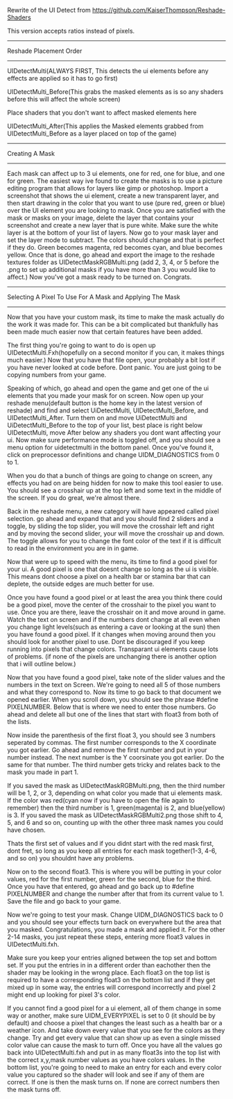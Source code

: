 Rewrite of the UI Detect from https://github.com/KaiserThompson/Reshade-Shaders

This version accepts ratios instead of pixels.


------------------------------------------------------------------------------------------------------------------------------------------------------
Reshade Placement Order

------------------------------------------------------------------------------------------------------------------------------------------------------
UIDetectMulti(ALWAYS FIRST, This detects the ui elements before any effects are applied so it has to go first)

UIDetectMulti_Before(This grabs the masked elements as is so any shaders before this will affect the whole screen)

Place shaders that you don't want to affect masked elements here

UIDetectMulti_After(This applies the Masked elements grabbed from UIDetectMulti_Before as a layer placed on top of the game)

------------------------------------------------------------------------------------------------------------------------------------------------------
Creating A Mask

------------------------------------------------------------------------------------------------------------------------------------------------------
Each mask can affect up to 3 ui elements, one for red, one for blue, and one for green. The easiest way ive found to create the masks is to use a picture editing program that allows for layers like gimp or photoshop. Import a screenshot that shows the ui element, create a new transparent layer, and then start drawing in the color that you want to use (pure red, green or blue) over the UI element you are looking to mask. Once you are satisfied with the mask or masks on your image, delete the layer that contains your screenshot and create a new layer that is pure white. Make sure the white layer is at the bottom of your list of layers. Now go to your mask layer and set the layer mode to subtract. The colors should change and that is perfect if they do. Green becomes magenta, red becomes cyan, and blue becomes yellow. Once that is done, go ahead and export the image to the reshade textures folder as UIDetectMaskRGBMulti.png (add 2, 3, 4, or 5 before the .png to set up additional masks if you have more than 3 you would like to affect.)  Now you've got a mask ready to be turned on. Congrats. 

------------------------------------------------------------------------------------------------------------------------------------------------------
Selecting A Pixel To Use For A Mask and Applying The Mask

------------------------------------------------------------------------------------------------------------------------------------------------------
Now that you have your custom mask, its time to make the mask actually do the work it was made for. This can be a bit complicated but thankfully has been made much easier now that certain features have been added.

The first thing you're going to want to do is open up UIDetectMulti.Fxh(hopefully on a second monitor if you can, it makes things much easier.) Now that you have that file open, your probably a bit lost if you have never looked at code before. Dont panic. You are just going to be copying numbers from your game.

Speaking of which, go ahead and open the game and get one of the ui elements that you made your mask for on screen. Now open up your reshade menu(default button is the home key in the latest version of reshade) and find and select UiDetectMulti, UIDetectMulti_Before, and UIDetectMulti_After. Turn them on and move UiDetectMulti and UiDetectMulti_Before to the top of your list, best place is right below UIDetectMulti, move After below any shaders you dont want affecting your ui. Now make sure performance mode is toggled off, and you should see a menu option for uidetectmulti in the bottom panel. Once you've found it, click on preprocessor definitions and change UIDM_DIAGNOSTICS from 0 to 1.

When you do that a bunch of things are going to change on screen, any effects you had on are being hidden for now to make this tool easier to use. You should see a crosshair up at the top left and some text in the middle of the screen. If you do great, we're almost there.

Back in the reshade menu, a new category will have appeared called pixel selection. go ahead and expand that and you should find 2 sliders and a toggle, by sliding the top slider, you will move the crosshair left and right and by moving the second slider, your will move the crosshair up and down. The toggle allows for you to change the font color of the text if it is difficult to read in the environment you are in in game.

Now that were up to speed with the menu, its time to find a good pixel for your ui. A good pixel is one that doesnt change so long as the ui is visible. This means dont choose a pixel on a health bar or stamina bar that can deplete, the outside edges are much better for use.

Once you have found a good pixel or at least the area you think there could be a good pixel, move the center of the crosshair to the pixel you want to use. Once you are there, leave the crosshair on it and move around in game. Watch the text on screen and if the numbers dont change at all even when you change light levels(such as entering a cave or looking at the sun) then you have found a good pixel. If it changes when moving around then you should look for another pixel to use. Dont be discouraged if you keep running into pixels that change colors. Transparant ui elements cause lots of problems. (if none of the pixels are unchanging there is another option that i will outline below.)

Now that you have found a good pixel, take note of the slider values and the numbers in the text on Screen. We're going to need all 5 of those numbers and what they correspond to. Now its time to go back to that document we opened earlier. When you scroll down, you should see the phrase #define PIXELNUMBER. Below that is where we need to enter those numbers. Go ahead and delete all but one of the lines that start with float3 from both of the lists.

Now inside the parenthesis of the first float 3, you should see 3 numbers seperated by commas. The first number corresponds to the X coordinate you got earlier. Go ahead and remove the first number and put in your number instead. The next number is the Y coorsinate you got earlier. Do the same for that number. The third number gets tricky and relates back to the mask you made in part 1.

If you saved the mask as UIDetectMaskRGBMulti.png, then the third number will be 1, 2, or 3, depending on what color you made that ui elements mask. If the color was red(cyan now if you have to open the file again to remember) then the third number is 1, green(magenta) is 2, and blue(yellow) is 3. If you saved the mask as UIDetectMaskRGBMulti2.png those shift to 4, 5, and 6 and so on, counting up with the other three mask names you could have chosen.

Thats the first set of values and if you didnt start with the red mask first, dont fret, so long as you keep all entries for each mask together(1-3, 4-6, and so on) you shouldnt have any problems.

Now on to the second float3. This is where you will be putting in your color values, red for the first number, green for the second, blue for the third. Once you have that entered, go ahead and go back up to #define PIXELNUMBER and change the number after that from its current value to 1. Save the file and go back to your game.

Now we're going to test your mask. Change UIDM_DIAGNOSTICS back to 0 and you should see your effects turn back on everywhere but the area that you masked. Congratulations, you made a mask and applied it. For the other 2-14 masks, you just repeat these steps, entering more float3 values in UIDetectMulti.fxh.

Make sure you keep your entries aligned between the top set and bottom set. If you put the entries in in a different order than eachother then the shader may be looking in the wrong place. Each float3 on the top list is required to have a corresponding float3 on the bottom list and if they get mixed up in some way, the entries will correspond incorrectly and pixel 2 might end up looking for pixel 3's color.

If you cannot find a good pixel for a ui element, all of them change in some way or another, make sure UIDM_EVERYPIXEL is set to 0 (it should be by default) and choose a pixel that changes the least such as a health bar or a weather icon. And take down every value that you see for the colors as they change. Try and get every value that can show up as even a single missed color value can cause the mask to turn off. Once you have all the values go back into UIDetectMulti.fxh and put in as many float3s into the top list with the correct x,y,mask number values as you have colors values. In the bottom list, you're going to need to make an entry for each and every color value you captured so the shader will look and see if any of them are correct. If one is then the mask turns on. If none are correct numbers then the mask turns off. 
